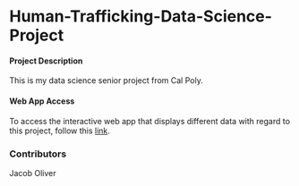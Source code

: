 # Human-Trafficking-Data-Science-Project

#### Project Description

This is my data science senior project from Cal Poly.

#### Web App Access

To access the interactive web app that displays different data with regard to this project, follow this [link](https://jakeoliver28.shinyapps.io/senior_project/).

### Contributors

Jacob Oliver
